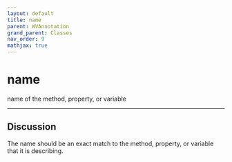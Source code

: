 ```yaml
---
layout: default
title: name
parent: WVAnnotation
grand_parent: Classes
nav_order: 9
mathjax: true
---
```


#  name

name of the method, property, or variable


---

## Discussion

  The name should be an exact match to the method, property, or
  variable that it is describing.
  
